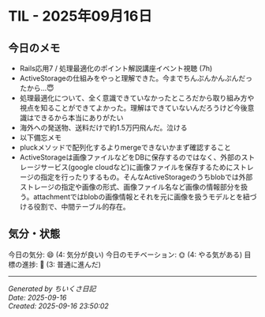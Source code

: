 # TIL - 2025年09月16日

## 今日のメモ
- Rails応用7 / 処理最適化のポイント解説講座イベント視聴 (7h)
- ActiveStorageの仕組みをやっと理解できた。今までちんぷんかんぷんだったから...😇
- 処理最適化について、全く意識できていなかったところだから取り組み方や視点を知ることができてよかった。理解はできていないんだろうけど今後意識はできるから本当にありがたい
- 海外への発送物、送料だけで約1.5万円飛んだ。泣ける
- 以下備忘メモ
- pluckメソッドで配列化するよりmergeできないかまず確認すること
- ActiveStorageは画像ファイルなどをDBに保存するのではなく、外部のストレージサービス(google cloudなど)に画像ファイルを保存するためにストレージの指定を行ったりするもの。そんなActiveStorageのうちblobでは外部ストレージの指定や画像の形式、画像ファイル名など画像の情報部分を扱う。attachmentではblobの画像情報とそれを元に画像を扱うモデルとを紐づける役割で、中間テーブル的存在。

## 気分・状態
今日の気分: 😄 (4: 気分が良い)
今日のモチベーション: 🌞 (4: やる気がある)
目標の進捗: 🌱 (3: 普通に進んだ)

---
*Generated by ちいくさ日記*  
*Date: 2025-09-16*  
*Created: 2025-09-16 23:50:02*
